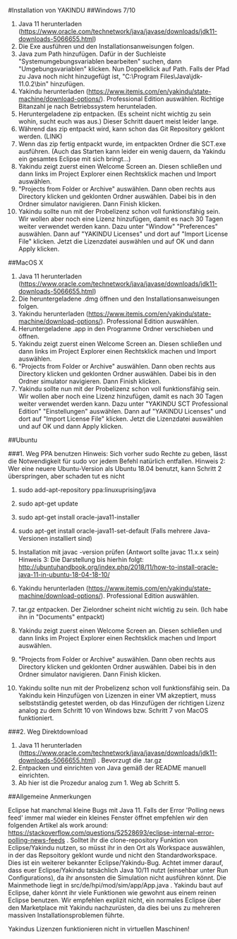 #Installation von YAKINDU
##Windows 7/10

1. Java 11 herunterladen (https://www.oracle.com/technetwork/java/javase/downloads/jdk11-downloads-5066655.html)
2. Die Exe ausführen und den Installationsanweisungen folgen.
3. Java zum Path hinzufügen. Dafür in der Suchleiste "Systemumgebungsvariablen bearbeiten" suchen, dann "Umgebungsvariablen" klicken. Nun Doppelklick auf Path. Falls der Pfad zu Java noch nicht hinzugefügt ist, "C:\Program Files\Java\jdk-11.0.2\bin" hinzufügen.
4. Yakindu herunterladen (https://www.itemis.com/en/yakindu/state-machine/download-options/). Professional Edition auswählen. Richtige Bitanzahl je nach Betriebssystem herunteladen. 
5. Heruntergeladene zip entpacken. (Es scheint nicht wichtig zu sein wohin, sucht euch was aus.) Dieser Schritt dauert meist leider lange.
6. Während das zip entpackt wird, kann schon das Git Repository geklont werden. (LINK)
7. Wenn das zip fertig entpackt wurde, im entpackten Ordner die SCT.exe ausführen. (Auch das Starten kann leider ein wenig dauern, da Yakindu ein gesamtes Eclipse mit sich bringt...)
8. Yakindu zeigt zuerst einen Welcome Screen an. Diesen schließen und dann links im Project Explorer einen Rechtsklick machen und Import auswählen.
9. "Projects from Folder or Archive" auswählen. Dann oben rechts aus Directory klicken und geklonten Ordner auswählen. Dabei bis in den Ordner simulator navigieren. Dann Finish klicken.
10. Yakindu sollte nun mit der Probelizenz schon voll funktionsfähig sein. Wir wollen aber noch eine Lizenz hinzufügen, damit es nach 30 Tagen weiter verwendet werden kann. Dazu unter "Window" "Preferences" auswählen. Dann auf "YAKINDU Licenses" und dort auf "Import License File" klicken. Jetzt die Lizenzdatei auswählen und auf OK und dann Apply klicken.

##MacOS X

1. Java 11 herunterladen (https://www.oracle.com/technetwork/java/javase/downloads/jdk11-downloads-5066655.html)
2. Die heruntergeladene .dmg öffnen und den Installationsanweisungen folgen.
3. Yakindu herunterladen (https://www.itemis.com/en/yakindu/state-machine/download-options/). Professional Edition auswählen.
4. Heruntergeladene .app in den Programme Ordner verschieben und öffnen.
5. Yakindu zeigt zuerst einen Welcome Screen an. Diesen schließen und dann links im Project Explorer einen Rechtsklick machen und Import auswählen.
6. "Projects from Folder or Archive" auswählen. Dann oben rechts aus Directory klicken und geklonten Ordner auswählen. Dabei bis in den Ordner simulator navigieren. Dann Finish klicken.
7. Yakindu sollte nun mit der Probelizenz schon voll funktionsfähig sein. Wir wollen aber noch eine Lizenz hinzufügen, damit es nach 30 Tagen weiter verwendet werden kann. Dazu unter "YAKINDU SCT Professional Edition" "Einstellungen" auswählen. Dann auf "YAKINDU Licenses" und dort auf "Import License File" klicken. Jetzt die Lizenzdatei auswählen und auf OK und dann Apply klicken.

##Ubuntu

###1. Weg PPA benutzen
Hinweis: Sich vorher sudo Rechte zu geben, lässt die Notwendigkeit für sudo vor jedem Befehl natürlich entfallen.
Hinweis 2: Wer eine neuere Ubuntu-Version als Ubuntu 18.04 benutzt, kann Schritt 2 überspringen, aber schaden tut es nicht
1. sudo add-apt-repository ppa:linuxuprising/java
2. sudo apt-get update
3. sudo apt-get install oracle-java11-installer
4. sudo apt-get install oracle-java11-set-default (Falls mehrere Java-Versionen installiert sind)
5. Installation mit javac -version prüfen (Antwort sollte javac 11.x.x sein)
Hinweis 3: Die Darstellung bis hierhin folgt: http://ubuntuhandbook.org/index.php/2018/11/how-to-install-oracle-java-11-in-ubuntu-18-04-18-10/

6. Yakindu herunterladen (https://www.itemis.com/en/yakindu/state-machine/download-options/). Professional Edition auswählen.
7. tar.gz entpacken. Der Zielordner scheint nicht wichtig zu sein. (Ich habe ihn in "Documents" entpackt)
8. Yakindu zeigt zuerst einen Welcome Screen an. Diesen schließen und dann links im Project Explorer einen Rechtsklick machen und Import auswählen.
9. "Projects from Folder or Archive" auswählen. Dann oben rechts aus Directory klicken und geklonten Ordner auswählen. Dabei bis in den Ordner simulator navigieren. Dann Finish klicken.
10. Yakindu sollte nun mit der Probelizenz schon voll funktionsfähig sein. Da Yakindu kein Hinzufügen von Lizenzen in einer VM akzeptiert, muss selbstständig getestet werden, ob das Hinzufügen der richtigen Lizenz analog zu dem Schritt 10 von Windows bzw. Schritt 7 von MacOS funktioniert.

###2. Weg Direktdownload

1. Java 11 herunterladen (https://www.oracle.com/technetwork/java/javase/downloads/jdk11-downloads-5066655.html) . Bevorzugt die .tar.gz
2. Entpacken und einrichten von Java gemäß der README manuell einrichten.
3. Ab hier ist die Prozedur analog zum 1. Weg ab Schritt 5.

##Allgemeine Anmerkungen

Eclipse hat manchmal kleine Bugs mit Java 11. Falls der Error 'Polling news feed' immer mal wieder ein kleines Fenster öffnet empfehlen wir den folgenden Artikel als work around: https://stackoverflow.com/questions/52528693/eclipse-internal-error-polling-news-feeds . Solltet ihr die clone-repository Funktion von Eclipse/Yakindu nutzen, so müsst ihr in den Ort als Workspace auswählen, in der das Repsoitory geklont wurde und nicht den Standardworkspace. Dies ist ein weiterer bekannter Eclipse/Yakindu-Bug. Achtet immer darauf, dass euer Eclipse/Yakindu tatsächlich Java 10/11 nutzt (einsehbar unter Run Configurations), da ihr ansonsten die Simulation nicht ausführen könnt. Die Mainmethode liegt in src/de/hpi/mod/sim/app/App.java . Yakindu baut auf Eclipse, daher könnt ihr viele Funktionen wie gewohnt aus einem reinen Eclipse benutzen. Wir empfehlen explizit nicht, ein normales Eclipse über den Marketplace mit Yakindu nachzurüsten, da dies bei uns zu mehreren massiven Installationsproblemen führte.

Yakindus Lizenzen funktionieren nicht in virtuellen Maschinen!
